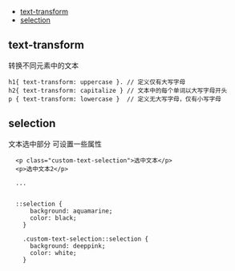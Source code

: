 - [text-transform](#text-transform)
- [selection](#selection)

## text-transform

转换不同元素中的文本
```
h1{ text-transform: uppercase }. // 定义仅有大写字母
h2{ text-transform: capitalize } // 文本中的每个单词以大写字母开头
p { text-transform: lowercase }  // 定义无大写字母，仅有小写字母

```

## selection

文本选中部分 可设置一些属性

```
  <p class="custom-text-selection">选中文本</p>
  <p>选中文本2</p>

  ... 


  ::selection {
	  background: aquamarine;
	  color: black;
	}

	.custom-text-selection::selection {
	  background: deeppink;
	  color: white;
	}

```